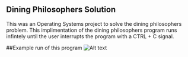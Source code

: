 ## Dining Philosophers Solution
This was an Operating Systems project to solve the dining philosophers problem.
This implimentation of the dining philosophers program runs infintely until the user interrupts the program with a CTRL + C signal.

##Example run of this program
![Alt text](http://michaeltimmer.me/SophmoreYear/cs3430/dinExample.png)
